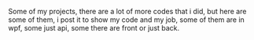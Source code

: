 Some of my projects, there are a lot of more codes that i did, but here are some of them, i post it to show my code and my job, some of them are in wpf, some just api, some there are front or just back.
